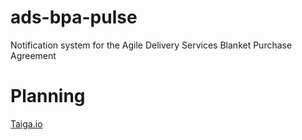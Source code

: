 # ads-bpa-pulse
Notification system for the Agile Delivery Services Blanket Purchase Agreement

# Planning

[Taiga.io](https://tree.taiga.io/project/bmallred-1-ads-bpa-pulse)
